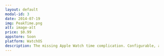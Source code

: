 ```yaml
---
layout: default
modal-id: 3
date: 2014-07-19
img: PeakTime.png
alt: image-alt
price: $0.99
appstore: Soon
platform: WatchOS
description: The missing Apple Watch time complication. Configurable, and compatible with all complication types.
---
```

